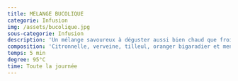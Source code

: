 ```yaml
---
title: MELANGE BUCOLIQUE
categorie: Infusion
img: /assets/bucolique.jpg
sous-categorie: Infusion
description: 'Un mélange savoureux à déguster aussi bien chaud que froid! '
composition: 'Citronnelle, verveine, tilleul, oranger bigaradier et menthe douce.'
temps: 5 min
degree: 95°C
time: Toute la journée
---
```


